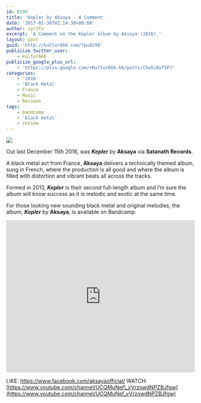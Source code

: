 ```yaml
---
id: 8199
title: 'Kepler by Aksaya - A Comment'
date: '2017-01-30T02:14:30+00:00'
author: syr3fx
excerpt: 'A Comment on the Kepler album by Aksaya (2016).'
layout: post
guid: 'http://kultur666.com/?p=8199'
publicize_twitter_user:
    - kultur666
publicize_google_plus_url:
    - 'https://plus.google.com/+Kultur666-k6/posts/CSoGz8xTSPJ'
categories:
    - '2016'
    - 'Black Metal'
    - France
    - Music
    - Reviews
tags:
    - bandcamp
    - 'black metal'
    - review
---
```


![](http://localhost:8080/wp-content/uploads/2017/01/unnamed-file.jpg?w=680)

Out last December 15th 2016, was ***Kepler*** by **Aksaya** via **Satanath Records**.

A black metal act from France, **Aksaya** delivers a technically themed album, sung in French, where the production is all good and where the album is filled with distortion and vibrant beats all across the tracks.

Formed in 2013, ***Kepler*** is their second full-length album and I’m sure the album will know success as it is melodic and exotic at the same time.

For those looking new sounding black metal and original melodies, the album, ***Kepler*** by **Aksaya**, is available on Bandcamp.

<iframe style="border: 0; width: 100%; height: 406px;" src="https://bandcamp.com/EmbeddedPlayer/album=2196184346/size=large/bgcol=333333/linkcol=e99708/tracklist=false/transparent=true/" seamless></iframe>

LIKE: <https://www.facebook.com/aksayaofficial/>
WATCH: [https://www.youtube.com/channel/UCQMuNef\_vVrzowdNPZBJfgw](https://www.youtube.com/channel/UCQMuNef_vVrzowdNPZBJfgw)